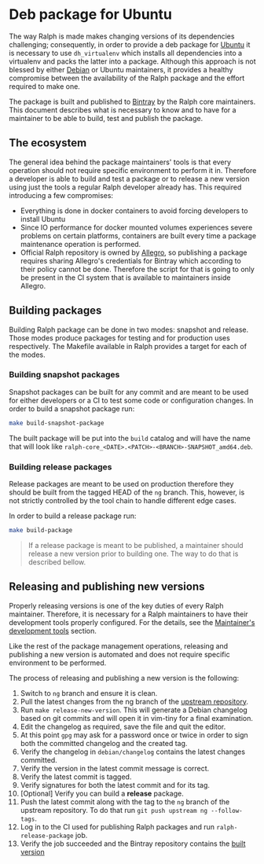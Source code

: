 # Deb package for Ubuntu

The way Ralph is made makes changing versions of its dependencies challenging;
consequently, in order to provide a deb package for [Ubuntu] it is necessary to
use  `dh_virtualenv` which installs all dependencies into a virtualenv and packs
the latter into a package. Although this approach is not blessed by either
[Debian] or Ubuntu maintainers, it provides a healthy compromise between the
availability of the Ralph package and the effort required to make one.

The package is built and published to [Bintray] by the Ralph core maintainers.
This document describes what is necessary to know and to have for a maintainer
to be able to build, test and publish the package.


## The ecosystem

The general idea behind the package maintainers' tools is that every operation
should not require specific environment to perform it in. Therefore a developer
is able to build and test a package or to release a new version using just the
tools a regular Ralph developer already has. This required introducing a few
compromises:

* Everything is done in docker containers to avoid forcing developers to
  install Ubuntu
* Since IO performance for docker mounted volumes experiences severe problems
  on certain platforms, containers are built every time a package maintenance
  operation is performed.
* Official Ralph repository is owned by [Allegro], so publishing a package
  requires sharing Allegro's credentials for Bintray which according to their
  policy cannot be done. Therefore the script for that is going to only be
  present in the CI system that is available to maintainers inside Allegro.


## Building packages

Building Ralph package can be done in two modes: snapshot and release. Those
modes produce packages for testing and for production uses respectively. The
Makefile available in Ralph provides a target for each of the modes.


### Building snapshot packages

Snapshot packages can be built for any commit and are meant to be used for
either developers or a CI to test some code or configuration changes. In order
to build a snapshot package run:

```bash
make build-snapshot-package
```

The built package will be put into the `build` catalog and will have the name
that will look like `ralph-core_<DATE>.<PATCH>-<BRANCH>-SNAPSHOT_amd64.deb`.


### Building release packages

Release packages are meant to be used on production therefore they should be
built from the tagged HEAD of the `ng` branch. This, however, is not strictly
controlled by the tool chain to handle different edge cases.

In order to build a release package run:

```bash
make build-package
```

 > If a release package is meant to be published, a maintainer should release
 > a new version prior to building one. The way to do that is described bellow.


## Releasing and publishing new versions

Properly releasing versions is one of the key duties of every Ralph maintainer.
Therefore, it is necessary for a Ralph maintainers to have their development
tools properly configured. For the details, see the [Maintainer's development tools][3]
section.

Like the rest of the package management operations, releasing and publishing a
new version is automated and does not require specific environment to be
performed.

The process of releasing and publishing a new version is the following:

1. Switch to `ng` branch and ensure it is clean.
2. Pull the latest changes from the ng branch of the [upstream repository][1].
3. Run `make release-new-version`.
   This will generate a Debian changelog based on git commits and will open
   it in vim-tiny for a final examination.
4. Edit the changelog as required, save the file and quit the editor.
5. At this point `gpg` may ask for a password once or twice in order to sign
   both the committed changelog and the created tag.
5. Verify the changelog in `debian/changelog` contains the latest changes
   committed.
6. Verify the version in the latest commit message is correct.
7. Verify the latest commit is tagged.
6. Verify signatures for both the latest commit and for its tag.
7. [Optional] Verify you can build a **release** package.
7. Push the latest commit along with the tag to the `ng` branch of the upstream
   repository. To do that run `git push upstream ng --follow-tags`.
8. Log in to the CI used for publishing Ralph packages and run
   `ralph-release-package` job.
9. Verify the job succeeded and the Bintray repository contains the
   [built version][2]


[1]: https://github.com/allegro.ralph
[2]: https://dl.bintray.com/vi4m/ralph/dists/bionic/main/binary-amd64/
[3]: ./maintainers_devtools.md
[Bintray]: https://bintray.com
[Ubuntu]: https://ubuntu.com
[Debian]: https://debian.org
[Allegro]: https://allegro.pl
